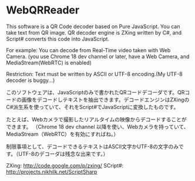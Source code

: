 WebQRReader
===========

This software is a QR Code decoder based on Pure JavaScript. You can take text from QR image. QR decoder engine is ZXing written by C#, and Script# converts this code into JavaScript.

For example:
 You can decode from Real-Time video taken with Web Camera.
 (you use Chrome 18 dev channel or later, have a Web Camera, and MediaStream(WebRTC) is enabled)

Restriction:
 Text must be written by ASCII or UTF-8 encoding.(My UTF-8 decoder is buggy...)


このソフトウェアは、JavaScriptのみで書かれたQRコードデコーダです。QRコードの画像をデコードしテキストを抽出できます。デコードエンジンはZXingのC#派生系を使っていて、それをScript#でJavaScriptに変換したものです。

たとえば、Webカメラで撮影したリアルタイムの映像からデコードすることができます。
（Chrome 18 dev channel 以降を使い、Webカメラを持っていて、MediaStream（WebRTC）を有効にすればね。）

制限事項として、デコードできるテキストはASCII文字かUTF-8の文字のみです。（UTF-8のデコーダは残念な出来です。）

ZXing: http://code.google.com/p/zxing/
SCript#: http://projects.nikhilk.net/ScriptSharp
